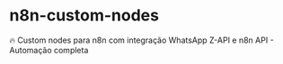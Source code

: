# n8n-custom-nodes
🔥 Custom nodes para n8n com integração WhatsApp Z-API e n8n API - Automação completa
